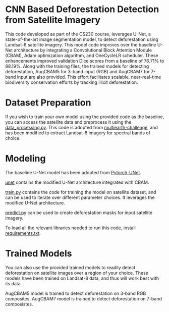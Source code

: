 # CNN Based Deforestation Detection from Satellite Imagery
This code developed as part of the CS230 course, leverages U-Net, a state-of-the-art image segmentation model, to detect deforestation using Landsat-8 satellite imagery. This model code improves over the baseline U-Net architecture by integrating a Convolutional Block Attention Module (CBAM), Adam optimization algorithm, and OneCycleLR scheduler. These enhancements improved validation Dice scores from a baseline of 76.71% to 88.19%. Along with the training files, the trained models for detecting deforestation, AugCBAM5 for 3-band input (RGB) and AugCBAM7 for 7-band input are also provided. This effort facilitates scalable, near-real-time biodiversity conservation efforts by tracking illicit deforestation.

# Dataset Preparation
If you wish to train your own model using the provided code as the baseline, you can access the satellite data and preprocess it using the [data_processing.py](data_processing.py). This code is adopted from [multiearth-challenge](https://github.com/MIT-AI-Accelerator/multiearth-challenge/tree/main), and has been modified to extract Landsat-8 imagery for spectral bands of choice.

# Modeling
The baseline U-Net model has been adopted from [Pytorch-UNet](https://github.com/milesial/Pytorch-UNet). 

[unet](https://github.com/rishudh/CS230_deforestation_detection/tree/main/unet) contains the modified U-Net architecture integrated with CBAM. 

[train.py](https://github.com/rishudh/CS230_deforestation_detection/blob/main/train.py) contains the code for training the model on satellite dataset, and can be used to iterate over different parameter choices. It leverages the modified U-Net architecture.

[predict.py](https://github.com/rishudh/CS230_deforestation_detection/blob/main/predict.py) can be used to create deforestation masks for input satellite imagery. 

To load all the relevant libraries needed to run this code, install [requirements.txt](https://github.com/rishudh/CS230_deforestation_detection/blob/main/requirements.txt).

# Trained Models
You can also use the provided trained models to readily detect deforestation on satellite images over a region of your choice. These models have been trained on Landsat-8 data, and thus will work best with its data.

AugCBAM5 model is trained to detect deforestation on 3-band RGB composites.
AugCBAM7 model is trained to detect deforestation on 7-band composistes.



